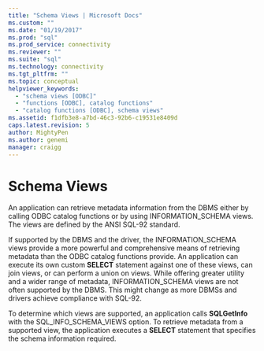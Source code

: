 ```yaml
---
title: "Schema Views | Microsoft Docs"
ms.custom: ""
ms.date: "01/19/2017"
ms.prod: "sql"
ms.prod_service: connectivity
ms.reviewer: ""
ms.suite: "sql"
ms.technology: connectivity
ms.tgt_pltfrm: ""
ms.topic: conceptual
helpviewer_keywords: 
  - "schema views [ODBC]"
  - "functions [ODBC], catalog functions"
  - "catalog functions [ODBC], schema views"
ms.assetid: f1dfb3e8-a7bd-46c3-92b6-c19531e8409d
caps.latest.revision: 5
author: MightyPen
ms.author: genemi
manager: craigg
---
```

# Schema Views
An application can retrieve metadata information from the DBMS either by calling ODBC catalog functions or by using INFORMATION_SCHEMA views. The views are defined by the ANSI SQL-92 standard.  
  
 If supported by the DBMS and the driver, the INFORMATION_SCHEMA views provide a more powerful and comprehensive means of retrieving metadata than the ODBC catalog functions provide. An application can execute its own custom **SELECT** statement against one of these views, can join views, or can perform a union on views. While offering greater utility and a wider range of metadata, INFORMATION_SCHEMA views are not often supported by the DBMS. This might change as more DBMSs and drivers achieve compliance with SQL-92.  
  
 To determine which views are supported, an application calls **SQLGetInfo** with the SQL_INFO_SCHEMA_VIEWS option. To retrieve metadata from a supported view, the application executes a **SELECT** statement that specifies the schema information required.
